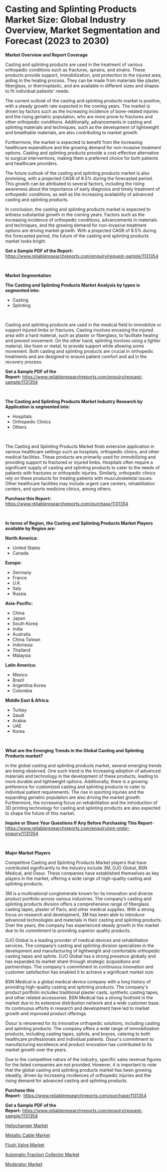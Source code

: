 <p><h1>Casting and Splinting Products Market Size: Global Industry Overview, Market Segmentation and Forecast (2023 to 2030)</h1></p><p><strong>Market Overview and Report Coverage</strong></p>
<p><p>Casting and splinting products are used in the treatment of various orthopedic conditions such as fractures, sprains, and strains. These products provide support, immobilization, and protection to the injured area, aiding in the healing process. They can be made from materials like plaster, fiberglass, or thermoplastic, and are available in different sizes and shapes to fit individual patients' needs.</p><p>The current outlook of the casting and splinting products market is positive, with a steady growth rate expected in the coming years. The market is driven by factors such as the increasing incidence of bone-related injuries and the rising geriatric population, who are more prone to fractures and other orthopedic conditions. Additionally, advancements in casting and splinting materials and techniques, such as the development of lightweight and breathable materials, are also contributing to market growth.</p><p>Furthermore, the market is expected to benefit from the increasing healthcare expenditure and the growing demand for non-invasive treatment options. Casting and splinting products provide a cost-effective alternative to surgical interventions, making them a preferred choice for both patients and healthcare providers.</p><p>The future outlook of the casting and splinting products market is also promising, with a projected CAGR of 8.5% during the forecasted period. This growth can be attributed to several factors, including the rising awareness about the importance of early diagnosis and timely treatment of orthopedic conditions, as well as the increasing availability of advanced casting and splinting products.</p><p>In conclusion, the casting and splinting products market is expected to witness substantial growth in the coming years. Factors such as the increasing incidence of orthopedic conditions, advancements in materials and techniques, and the growing demand for non-invasive treatment options are driving market growth. With a projected CAGR of 8.5% during the forecasted period, the future of the casting and splinting products market looks bright.</p></p>
<p><strong>Get a Sample PDF of the Report:</strong> <a href="https://www.reliableresearchreports.com/enquiry/request-sample/1131354">https://www.reliableresearchreports.com/enquiry/request-sample/1131354</a></p>
<p>&nbsp;</p>
<p><strong>Market Segmentation</strong></p>
<p><strong>The Casting and Splinting Products Market Analysis by types is segmented into:</strong></p>
<p><ul><li>Casting</li><li>Splinting</li></ul></p>
<p>&nbsp;</p>
<p><p>Casting and splinting products are used in the medical field to immobilize or support injured limbs or fractures. Casting involves encasing the injured area with a hard material, such as plaster or fiberglass, to facilitate healing and prevent movement. On the other hand, splinting involves using a lighter material, like foam or metal, to provide support while allowing some movement. Both casting and splinting products are crucial in orthopedic treatments and are designed to ensure patient comfort and aid in the recovery process.</p></p>
<p><strong>Get a Sample PDF of the Report:</strong>&nbsp;<a href="https://www.reliableresearchreports.com/enquiry/request-sample/1131354">https://www.reliableresearchreports.com/enquiry/request-sample/1131354</a></p>
<p>&nbsp;</p>
<p><strong>The Casting and Splinting Products Market Industry Research by Application is segmented into:</strong></p>
<p><ul><li>Hospitals</li><li>Orthopedic Clinics</li><li>Others</li></ul></p>
<p>&nbsp;</p>
<p><p>The Casting and Splinting Products Market finds extensive application in various healthcare settings such as hospitals, orthopedic clinics, and other medical facilities. These products are primarily used for immobilizing and providing support to fractured or injured limbs. Hospitals often require a significant supply of casting and splinting products to cater to the needs of patients with fractures or orthopedic injuries. Similarly, orthopedic clinics rely on these products for treating patients with musculoskeletal issues. Other healthcare facilities may include urgent care centers, rehabilitation centers, and sports medicine clinics, among others.</p></p>
<p><strong>Purchase this Report:</strong>&nbsp; <a href="https://www.reliableresearchreports.com/purchase/1131354">https://www.reliableresearchreports.com/purchase/1131354</a></p>
<p>&nbsp;</p>
<p><strong>In terms of Region, the Casting and Splinting Products Market Players available by Region are:</strong></p>
<p>
    <p> <strong> North America: </strong>
        <ul>
            <li>United States</li>
            <li>Canada</li>
        </ul>
        </p> 
    <p> <strong> Europe: </strong>
        <ul>
            <li>Germany</li>
            <li>France</li>
            <li>U.K.</li>
            <li>Italy</li>
            <li>Russia</li>
        </ul>
        </p> 
    <p> <strong> Asia-Pacific: </strong>
        <ul>
            <li>China</li>
            <li>Japan</li>
            <li>South Korea</li>
            <li>India</li>
            <li>Australia</li>
            <li>China Taiwan</li>
            <li>Indonesia</li>
            <li>Thailand</li>
            <li>Malaysia</li>
        </ul>
        </p> 
    <p> <strong> Latin America: </strong>
        <ul>
            <li>Mexico</li>
            <li>Brazil</li>
            <li>Argentina Korea</li>
            <li>Colombia</li>
        </ul>
        </p> 
    <p> <strong> Middle East & Africa: </strong>
        <ul>
            <li>Turkey</li>
            <li>Saudi</li>
            <li>Arabia</li>
            <li>UAE</li>
            <li>Korea</li>
        </ul>
    </p>
    </p>
<p>&nbsp;</p>
<p><strong>What are the Emerging Trends in the Global Casting and Splinting Products market?</strong></p>
<p><p>In the global casting and splinting products market, several emerging trends are being observed. One such trend is the increasing adoption of advanced materials and technology in the development of these products, leading to more durable and lightweight options. Additionally, there is a growing preference for customized casting and splinting products to cater to individual patient requirements. The rise in sporting injuries and the expanding geriatric population are also driving the market growth. Furthermore, the increasing focus on rehabilitation and the introduction of 3D printing technology for casting and splinting products are also expected to shape the future of this market.</p></p>
<p><strong>Inquire or Share Your Questions If Any Before Purchasing This Report</strong>- <a href="https://www.reliableresearchreports.com/enquiry/pre-order-enquiry/1131354">https://www.reliableresearchreports.com/enquiry/pre-order-enquiry/1131354</a></p>
<p>&nbsp;</p>
<p><strong>Major Market Players</strong></p>
<p><p>Competitive Casting and Splinting Products Market players that have contributed significantly to the industry include 3M, DJO Global, BSN Medical, and Össur. These companies have established themselves as key players in the market, offering a wide range of high-quality casting and splinting products.</p><p>3M is a multinational conglomerate known for its innovation and diverse product portfolio across various industries. The company’s casting and splinting products division offers a comprehensive range of fiberglass casting tapes, plaster of Paris, and other medical supplies. With a strong focus on research and development, 3M has been able to introduce advanced technologies and materials in their casting and splinting products. Over the years, the company has experienced steady growth in the market due to its commitment to providing superior quality products.</p><p>DJO Global is a leading provider of medical devices and rehabilitation services. The company’s casting and splinting division specializes in the development and manufacturing of lightweight and comfortable orthopedic casting tapes and splints. DJO Global has a strong presence globally and has expanded its market share through strategic acquisitions and partnerships. The company's commitment to continuous innovation and customer satisfaction has enabled it to achieve a significant market size.</p><p>BSN Medical is a global medical device company with a long history of providing high-quality casting and splinting products. The company's product portfolio includes traditional plaster casts, synthetic casting tapes, and other related accessories. BSN Medical has a strong foothold in the market due to its extensive distribution network and a wide customer base. Its continuous efforts in research and development have led to market growth and improved product offerings.</p><p>Össur is renowned for its innovative orthopedic solutions, including casting and splinting products. The company offers a wide range of immobilization products, including casting tapes, splints, and braces, catering to both healthcare professionals and individual patients. Össur's commitment to manufacturing excellence and product innovation has contributed to its market growth over the years.</p><p>Due to the competitive nature of the industry, specific sales revenue figures for the listed companies are not provided. However, it is important to note that the global casting and splinting products market has been growing steadily, driven by increasing incidences of orthopedic injuries and the rising demand for advanced casting and splinting products.</p></p>
<p><strong>Purchase this Report:</strong>&nbsp;&nbsp;<a href="https://www.reliableresearchreports.com/purchase/1131354">https://www.reliableresearchreports.com/purchase/1131354</a></p>
<p></p>
<p><strong>Get a Sample PDF of the Report:</strong>&nbsp;<a href="https://www.reliableresearchreports.com/enquiry/request-sample/1131354">https://www.reliableresearchreports.com/enquiry/request-sample/1131354</a></p>
<p><p><a href="https://medium.com/@landis15236/analyzing-helixchanger-market-global-industry-perspective-and-forecast-2023-to-2030-c9b4bf70e83b">Helixchanger Market</a></p><p><a href="https://medium.com/@bhumi.technologiesmumbai/metallic-cable-market-competitive-analysis-market-trends-and-forecast-to-2030-7b3f05803265">Metallic Cable Market</a></p><p><a href="https://medium.com/@mariad13206/flush-valve-market-outlook-industry-overview-and-forecast-2023-to-2030-66d5bb55491c">Flush Valve Market</a></p><p><a href="https://medium.com/@andem140256/automatic-fraction-collector-market-outlook-industry-overview-and-forecast-2023-to-2030-888c49666078">Automatic Fraction Collector Market</a></p><p><a href="https://medium.com/@hotspotflipk/moderator-market-comprehensive-assessment-by-type-application-and-geography-3ceae840ad95">Moderator Market</a></p></p>
